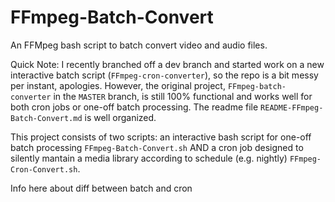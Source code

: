 # FFmpeg-Batch-Convert
An FFMpeg bash script to batch convert video and audio files.  

Quick Note:  I recently branched off a dev branch and started work on a new interactive batch script (`FFmpeg-cron-converter`), so the repo is a bit messy per instant, apologies.  However,  the original project, `FFmpeg-batch-converter` in the `MASTER` branch, is still 100% functional and works well for both cron jobs or one-off batch processing.  The readme file `README-FFmpeg-Batch-Convert.md` is well organized.

This project consists of two scripts: an interactive bash script for one-off batch processing `FFmpeg-Batch-Convert.sh` AND a cron job designed to silently mantain a media library according to schedule (e.g. nightly) `FFmpeg-Cron-Convert.sh`.

Info here about diff between batch and cron
